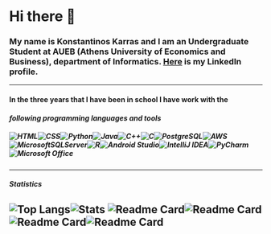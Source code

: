 # Hi there 👋
### My name is Konstantinos Karras and I am an Undergraduate Student at AUEB (Athens University of Economics and Business), department of Informatics. [Here](https://www.linkedin.com/in/konstantinos-karras-3a420820a/) is my LinkedIn profile.
---
#### In the three years that I have been in school I have work with the 
#### **_following programming languages and tools_**
##### ![HTML](https://img.shields.io/badge/html-%23E34F26.svg?style=for-the-badge&logo=html5&logoColor=white)![CSS](https://img.shields.io/badge/css-%231572B6.svg?style=for-the-badge&logo=css3&logoColor=white)![Python](https://img.shields.io/badge/python-3670A0?style=for-the-badge&logo=python&logoColor=ffdd54)![Java](https://img.shields.io/badge/java-%23ED8B00.svg?style=for-the-badge&logo=java&logoColor=white)![C++](https://img.shields.io/badge/c++-%2300599C.svg?style=for-the-badge&logo=c%2B%2B&logoColor=white)![C](https://img.shields.io/badge/c-%2300599C.svg?style=for-the-badge&logo=c&logoColor=white)![PostgreSQL](https://img.shields.io/badge/postgreSQL-%23316192.svg?style=for-the-badge&logo=postgresql&logoColor=white)![AWS](https://img.shields.io/badge/AWS-%23FF9900.svg?style=for-the-badge&logo=amazon-aws&logoColor=white)![MicrosoftSQLServer](https://img.shields.io/badge/Microsoft%20SQL%20Sever-CC2927?style=for-the-badge&logo=microsoft%20sql%20server&logoColor=white)![R](https://img.shields.io/badge/r-%23276DC3.svg?style=for-the-badge&logo=r&logoColor=white)![Android Studio](https://img.shields.io/badge/Android%20Studio-3DDC84.svg?style=for-the-badge&logo=android-studio&logoColor=white)![IntelliJ IDEA](https://img.shields.io/badge/IntelliJIDEA-000000.svg?style=for-the-badge&logo=intellij-idea&logoColor=white)![PyCharm](https://img.shields.io/badge/pycharm-143?style=for-the-badge&logo=pycharm&logoColor=white&color=black&labelColor=black)![Microsoft Office](https://img.shields.io/badge/Microsoft_Office-D83B01?style=for-the-badge&logo=microsoft-office&logoColor=white)
---
#### **_Statistics_**
![Top Langs](https://github-readme-stats.vercel.app/api/top-langs/?username=KostasKarras&theme=midnight-purple)![Stats](https://github-readme-stats.vercel.app/api?username=KostasKarras&theme=midnight-purple)
![Readme Card](https://github-readme-stats.vercel.app/api/pin/?username=KostasKarras&theme=midnight-purple&repo=Pantomime)![Readme Card](https://github-readme-stats.vercel.app/api/pin/?username=KostasKarras&theme=midnight-purple&repo=Taboo)![Readme Card](https://github-readme-stats.vercel.app/api/pin/?username=KostasKarras&theme=midnight-purple&repo=Artificial-Intelligence)![Readme Card](https://github-readme-stats.vercel.app/api/pin/?username=KostasKarras&theme=midnight-purple&repo=Distributed-Systems-Android)
---
